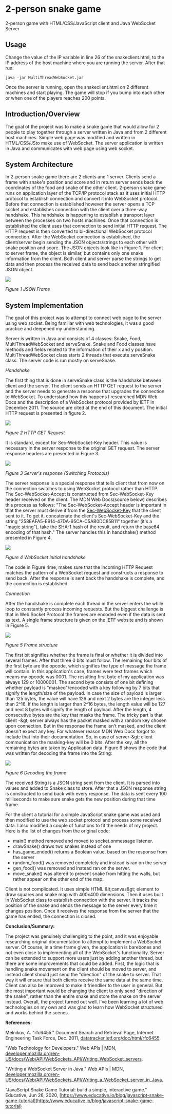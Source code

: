 # 2-person snake game
2-person game with HTML/CSS/JavaScript client and Java WebSocket Server



## Usage

Change the value of the IP variable in line 26 of the snakeclient.html, to the IP address of the host machine where you are running the server. After that run:

```
java -jar MultiThreadWebSocket.jar
```
Once the server is running, open the snakeclient.html on 2 different machines and start playing. The game will stop if you bump into each other or when one of the players reaches 200 points.




## Introduction/Overview 

The goal of the project was to make a snake game that would allow for 2 people to play together through a server written in Java and from 2 different host machines. Simple web page was modified and written in HTML/CSS/JSto make use of WebSocket. The server application is written in Java and communicates with web page using web socket.

## System Architecture

In 2-person snake game there are 2 clients and 1 server. Clients send a frame with snake&#39;s position and score and in return server sends back the coordinates of the food and snake of the other client. 2-person snake game runs on application layer of the TCP/IP protocol stack as it uses initial HTTP protocol to establish connection and convert it into WebSocket protocol. Before that connection is established however the server opens a TCP socket and establishes connection with the client over a three-way handshake. This handshake is happening to establish a transport layer between the processes on two hosts machines. Once that connection is established the client uses that connection to send initial HTTP request. The HTTP request is then converted to bi-directional WebSocket protocol connection. After the WebSocket connection is established, the client/server begin sending the JSON objects/strings to each other with snake position and score. The JSON objects look like in Figure 1. For client to server frame, the object is similar, but contains only one snake information from the client. Both client and server parse the strings to get data and then process the received data to send back another stringified JSON object.

![](Picture1.png)

_Figure 1 JSON Frame_

## System Implementation

The goal of this project was to attempt to connect web page to the server using web socket. Being familiar with web technologies, it was a good practice and deepened my understanding.

Server is written in Java and consists of 4 classes: Snake, Food, MultiThreadWebSocket and serveSnake. Snake and Food classes have methods and fields related to the information of their x and y position. MultiThreadWebSocket class starts 2 threads that execute serveSnake class. The server code is run mostly on serveSnake.

_Handshake_

The first thing that is done in serveSnake class is the handshake between client and the server. The client sends an HTTP GET request to the server and the server needs to generate a response that upgrades the connection to WebSocket. To understand how this happens I researched MDN Web Docs and the description of a WebSocket protocol provided by IETF in December 2011. The source are cited at the end of this document. The initial HTTP request is presented in figure 2.

![](Picture2.png)

_Figure 2 HTTP GET Request_

It is standard, except for Sec-WebSocket-Key header. This value is necessary in the server response to the original GET request. The server response headers are presented in Figure 3.

![](Picture3.png)

_Figure 3 Server&#39;s response (Switching Protocols)_

The server response is a special response that tells client that from now on the connection switches to using WebSocket protocol rather than HTTP. The Sec-WebSocket-Accept is constructed from Sec-WebSocket-Key header received on the client. The MDN Web Docs(source below) describes this process as follows: &quot;The Sec-WebSocket-Accept header is important in that the server must derive it from the [Sec-WebSocket-Key](https://developer.mozilla.org/en-US/docs/Web/HTTP/Headers/Sec-WebSocket-Key) that the client sent to it. To get it, concatenate the client&#39;s Sec-WebSocket-Key and the string &quot;258EAFA5-E914-47DA-95CA-C5AB0DC85B11&quot; together (it&#39;s a &quot;[magic string](https://en.wikipedia.org/wiki/Magic_string)&quot;), take the [SHA-1 hash](https://en.wikipedia.org/wiki/SHA-1) of the result, and return the [base64](https://en.wikipedia.org/wiki/Base64) encoding of that hash.&quot; The server handles this in handshake() method presented in Figure 4.

![](Picture4.png)

_Figure 4 WebSocket initial handshake_

The code in Figure 4me, makes sure that the incoming HTTP Request matches the pattern of a WebSocket request and constructs a response to send back. After the response is sent back the handshake is complete, and the connection is established.

_Connection_

After the handshake is complete each thread in the server enters the while loop to constantly process incoming requests. But the biggest challenge is that in Web Socket Protocol the frames are encoded even if the data is sent as text. A single frame structure is given on the IETF website and is shown in Figure 5.

![](Picture5.png)

_Figure 5 Frame structure_

The first bit signifies whether the frame is final or whether it is divided into several frames. After that three 0 bits must follow. The remaining four bits of the first byte are the opcode, which signifies the type of message the frame will contain. In this application&#39;s case, frames were text frames which means my opcode was 0001. The resulting first byte of my application was always 129 or 10000001. The second byte consists of one bit defining whether payload is &quot;masked&quot;/encoded with a key following by 7 bits that signify the length/size of the payload. In case the size of payload is larger than 125 bytes, the value will have 126 and next 2 bytes are the integer less than 2^16. If the length is larger than 2^16 bytes, the length value will be 127 and next 8 bytes will signify the length of payload. After the length, 4 consecutive bytes are the key that masks the frame. The tricky part is that client -\&gt; server always has the packet masked with a random key chosen upon connection. But in the response the frame isn&#39;t masked, and the client doesn&#39;t expect any key. For whatever reason MDN Web Docs forgot to include that into their documentation. So, in case of server-\&gt; client communication the masking-key will be 0 bits. After the key, all the remaining bytes are taken by Application data. Figure 6 shows the code that was written for decoding the frame into the String:

![](Picture6.png)

_Figure 6 Decoding the frame_

The received String is a JSON string sent from the client. It is parsed into values and added to Snake class to store. After that a JSON response string is constructed to send back with every response. The data is sent every 100 milliseconds to make sure snake gets the new position during that time frame.

For the client a tutorial for a simple JavaScript snake game was used and then modified to use the web socket protocol and process some received data. I also modified a couple of functions to fit the needs of my project. Here is the list of changes from the original code:

- main() method removed and moved to socket.onmessage listener.
- drawSnake() draws two snakes instead of one
- has\_game\_ended() returns a Boolean value, based on the response from the server
- random\_food() was removed completely and instead is ran on the server
- gen\_food() was removed and instead ran on the server.
- move\_snake() was altered to prevent snake from hitting the walls, but rather appear on the other end of the map.

Client is not complicated. It uses simple HTML \&lt;canvas\&gt; element to draw squares and snake map with 400x400 dimensions. Then it uses built in WebSocket class to establish connection with the server. It tracks the position of the snake and sends the message to the server every time it changes position. Once it receives the response from the server that the game has ended, the connection is closed.

**Conclusion/Summary:**

The project was genuinely challenging to the point, and it was enjoyable researching original documentation to attempt to implement a WebSocket server. Of course, in a time frame given, the application is barebones and not even close to implementing all of the WebSocket&#39;s functionality. Server can be extended to support more users just by adding another thread, but there are some improvements that could be added. First, the logic that is handling snake movement on the client should be moved to server, and instead client should just send the &quot;direction&quot; of the snake to server. That way it will ensure that both clients receive the same data at the same time. Client can also be improved to make it friendlier to the user in general. But the most important would be changing the client to only send &quot;direction of the snake&quot;, rather than the entire snake and store the snake on the server instead. Overall, the project turned out well. I&#39;ve been learning a lot of web technologies on my own and was glad to learn how WebSocket structured and works behind the scenes.

**References:**

Melnikov, A. &quot;rfc6455.&quot; Document Search and Retrieval Page, Internet Engineering Task Force, Dec. 2011, [datatracker.ietf.org/doc/html/rfc6455](datatracker.ietf.org/doc/html/rfc6455).

&quot;Web Technology for Developers.&quot; Web APIs | MDN, [developer.mozilla.org/en-US/docs/Web/API/WebSockets\_API/Writing\_WebSocket\_servers](developer.mozilla.org/en-US/docs/Web/API/WebSockets_API/Writing_WebSocket_servers).

&quot;Writing a WebSocket Server in Java.&quot; Web APIs | MDN, [developer.mozilla.org/en-US/docs/Web/API/WebSockets\_API/Writing\_a\_WebSocket\_server\_in\_Java.](developer.mozilla.org/en-US/docs/Web/API/WebSockets_API/Writing_a_WebSocket_server_in_Java.)

&quot;JavaScript Snake Game Tutorial: build a simple, interactive game.&quot; Educative, Jun 26, 2020, [https://www.educative.io/blog/javascript-snake-game-tutorial](https://www.educative.io/blog/javascript-snake-game-tutorial)
